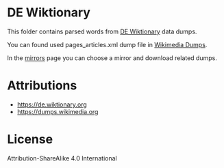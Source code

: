 # DE Wiktionary

This folder contains parsed words from 
[DE Wiktionary](https://de.wiktionary.org)
data dumps.

You can found used pages_articles.xml dump file in
[Wikimedia Dumps](https://dumps.wikimedia.org/).

In the [mirrors](https://dumps.wikimedia.org/mirrors.html)
page you can choose a mirror and download related dumps.


# Attributions
* https://de.wiktionary.org
* https://dumps.wikimedia.org


# License
Attribution-ShareAlike 4.0 International
